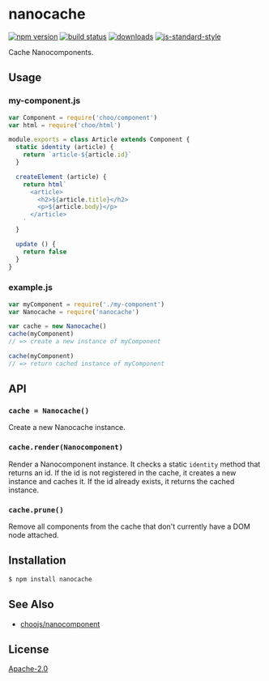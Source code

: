# nanocache
[![npm version][2]][3] [![build status][4]][5]
[![downloads][8]][9] [![js-standard-style][10]][11]

Cache Nanocomponents.

## Usage
### my-component.js
```js
var Component = require('choo/component')
var html = require('choo/html')

module.exports = class Article extends Component {
  static identity (article) {
    return `article-${article.id}`
  }

  createElement (article) {
    return html`
      <article>
        <h2>${article.title}</h2>
        <p>${article.body}</p>
      </article>
    `
  }

  update () {
    return false
  }
}
```

### example.js
```js
var myComponent = require('./my-component')
var Nanocache = require('nanocache')

var cache = new Nanocache()
cache(myComponent)
// => create a new instance of myComponent

cache(myComponent)
// => return cached instance of myComponent
```

## API
### `cache = Nanocache()`
Create a new Nanocache instance.

### `cache.render(Nanocomponent)`
Render a Nanocomponent instance. It checks a static `identity` method that
returns an id. If the id is not registered in the cache, it creates a new
instance and caches it. If the id already exists, it returns the cached
instance.

### `cache.prune()`
Remove all components from the cache that don't currently have a DOM node
attached.

## Installation
```sh
$ npm install nanocache
```

## See Also
- [choojs/nanocomponent](https://github.com/choojs/nanocomponent)

## License
[Apache-2.0](./LICENSE)

[0]: https://img.shields.io/badge/stability-experimental-orange.svg?style=flat-square
[1]: https://nodejs.org/api/documentation.html#documentation_stability_index
[2]: https://img.shields.io/npm/v/nanocache.svg?style=flat-square
[3]: https://npmjs.org/package/nanocache
[4]: https://img.shields.io/travis/yoshuawuyts/nanocache/master.svg?style=flat-square
[5]: https://travis-ci.org/yoshuawuyts/nanocache
[6]: https://img.shields.io/codecov/c/github/yoshuawuyts/nanocache/master.svg?style=flat-square
[7]: https://codecov.io/github/yoshuawuyts/nanocache
[8]: http://img.shields.io/npm/dm/nanocache.svg?style=flat-square
[9]: https://npmjs.org/package/nanocache
[10]: https://img.shields.io/badge/code%20style-standard-brightgreen.svg?style=flat-square
[11]: https://github.com/feross/standard

